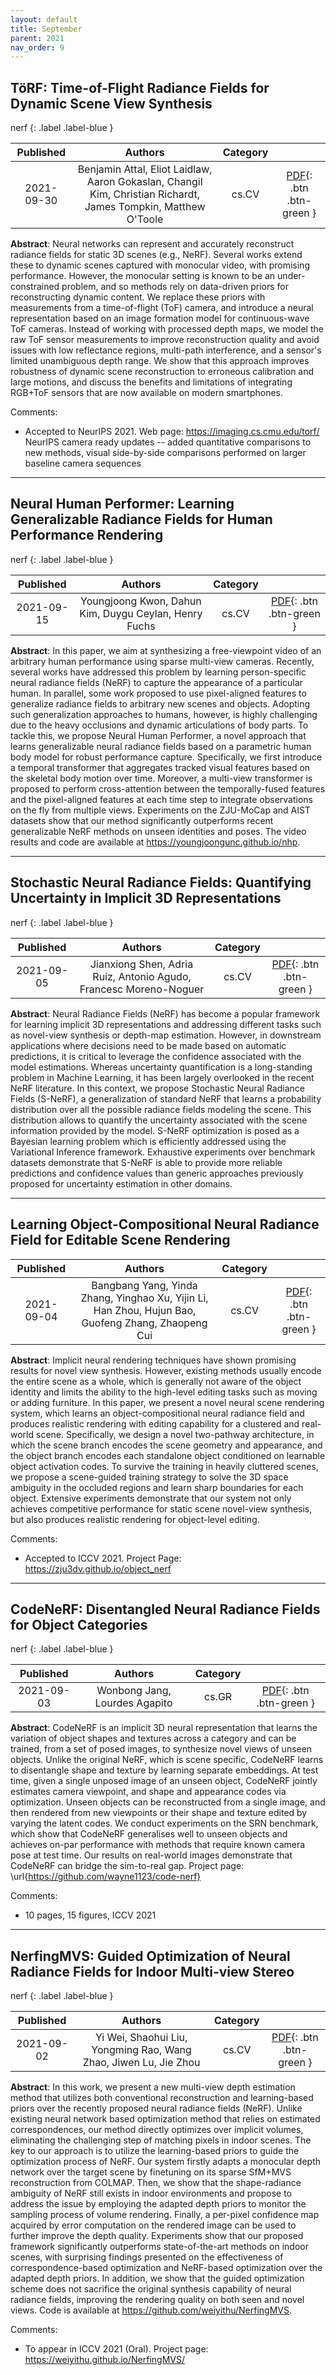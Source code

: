 ```yaml
---
layout: default
title: September
parent: 2021
nav_order: 9
---
```

<!---metadata--->

## TöRF: Time-of-Flight Radiance Fields for Dynamic Scene View Synthesis

nerf
{: .label .label-blue }

| Published | Authors | Category | |
|:---:|:---:|:---:|:---:|
| 2021-09-30 | Benjamin Attal, Eliot Laidlaw, Aaron Gokaslan, Changil Kim, Christian Richardt, James Tompkin, Matthew O'Toole | cs.CV | [PDF](http://arxiv.org/pdf/2109.15271v2){: .btn .btn-green } |

**Abstract**: Neural networks can represent and accurately reconstruct radiance fields for
static 3D scenes (e.g., NeRF). Several works extend these to dynamic scenes
captured with monocular video, with promising performance. However, the
monocular setting is known to be an under-constrained problem, and so methods
rely on data-driven priors for reconstructing dynamic content. We replace these
priors with measurements from a time-of-flight (ToF) camera, and introduce a
neural representation based on an image formation model for continuous-wave ToF
cameras. Instead of working with processed depth maps, we model the raw ToF
sensor measurements to improve reconstruction quality and avoid issues with low
reflectance regions, multi-path interference, and a sensor's limited
unambiguous depth range. We show that this approach improves robustness of
dynamic scene reconstruction to erroneous calibration and large motions, and
discuss the benefits and limitations of integrating RGB+ToF sensors that are
now available on modern smartphones.

Comments:
- Accepted to NeurIPS 2021. Web page: https://imaging.cs.cmu.edu/torf/
  NeurIPS camera ready updates -- added quantitative comparisons to new
  methods, visual side-by-side comparisons performed on larger baseline camera
  sequences

---

## Neural Human Performer: Learning Generalizable Radiance Fields for Human  Performance Rendering

nerf
{: .label .label-blue }

| Published | Authors | Category | |
|:---:|:---:|:---:|:---:|
| 2021-09-15 | Youngjoong Kwon, Dahun Kim, Duygu Ceylan, Henry Fuchs | cs.CV | [PDF](http://arxiv.org/pdf/2109.07448v1){: .btn .btn-green } |

**Abstract**: In this paper, we aim at synthesizing a free-viewpoint video of an arbitrary
human performance using sparse multi-view cameras. Recently, several works have
addressed this problem by learning person-specific neural radiance fields
(NeRF) to capture the appearance of a particular human. In parallel, some work
proposed to use pixel-aligned features to generalize radiance fields to
arbitrary new scenes and objects. Adopting such generalization approaches to
humans, however, is highly challenging due to the heavy occlusions and dynamic
articulations of body parts. To tackle this, we propose Neural Human Performer,
a novel approach that learns generalizable neural radiance fields based on a
parametric human body model for robust performance capture. Specifically, we
first introduce a temporal transformer that aggregates tracked visual features
based on the skeletal body motion over time. Moreover, a multi-view transformer
is proposed to perform cross-attention between the temporally-fused features
and the pixel-aligned features at each time step to integrate observations on
the fly from multiple views. Experiments on the ZJU-MoCap and AIST datasets
show that our method significantly outperforms recent generalizable NeRF
methods on unseen identities and poses. The video results and code are
available at https://youngjoongunc.github.io/nhp.

---

## Stochastic Neural Radiance Fields: Quantifying Uncertainty in Implicit  3D Representations

nerf
{: .label .label-blue }

| Published | Authors | Category | |
|:---:|:---:|:---:|:---:|
| 2021-09-05 | Jianxiong Shen, Adria Ruiz, Antonio Agudo, Francesc Moreno-Noguer | cs.CV | [PDF](http://arxiv.org/pdf/2109.02123v3){: .btn .btn-green } |

**Abstract**: Neural Radiance Fields (NeRF) has become a popular framework for learning
implicit 3D representations and addressing different tasks such as novel-view
synthesis or depth-map estimation. However, in downstream applications where
decisions need to be made based on automatic predictions, it is critical to
leverage the confidence associated with the model estimations. Whereas
uncertainty quantification is a long-standing problem in Machine Learning, it
has been largely overlooked in the recent NeRF literature. In this context, we
propose Stochastic Neural Radiance Fields (S-NeRF), a generalization of
standard NeRF that learns a probability distribution over all the possible
radiance fields modeling the scene. This distribution allows to quantify the
uncertainty associated with the scene information provided by the model. S-NeRF
optimization is posed as a Bayesian learning problem which is efficiently
addressed using the Variational Inference framework. Exhaustive experiments
over benchmark datasets demonstrate that S-NeRF is able to provide more
reliable predictions and confidence values than generic approaches previously
proposed for uncertainty estimation in other domains.

---

## Learning Object-Compositional Neural Radiance Field for Editable Scene  Rendering



| Published | Authors | Category | |
|:---:|:---:|:---:|:---:|
| 2021-09-04 | Bangbang Yang, Yinda Zhang, Yinghao Xu, Yijin Li, Han Zhou, Hujun Bao, Guofeng Zhang, Zhaopeng Cui | cs.CV | [PDF](http://arxiv.org/pdf/2109.01847v1){: .btn .btn-green } |

**Abstract**: Implicit neural rendering techniques have shown promising results for novel
view synthesis. However, existing methods usually encode the entire scene as a
whole, which is generally not aware of the object identity and limits the
ability to the high-level editing tasks such as moving or adding furniture. In
this paper, we present a novel neural scene rendering system, which learns an
object-compositional neural radiance field and produces realistic rendering
with editing capability for a clustered and real-world scene. Specifically, we
design a novel two-pathway architecture, in which the scene branch encodes the
scene geometry and appearance, and the object branch encodes each standalone
object conditioned on learnable object activation codes. To survive the
training in heavily cluttered scenes, we propose a scene-guided training
strategy to solve the 3D space ambiguity in the occluded regions and learn
sharp boundaries for each object. Extensive experiments demonstrate that our
system not only achieves competitive performance for static scene novel-view
synthesis, but also produces realistic rendering for object-level editing.

Comments:
- Accepted to ICCV 2021. Project Page:
  https://zju3dv.github.io/object_nerf

---

## CodeNeRF: Disentangled Neural Radiance Fields for Object Categories

nerf
{: .label .label-blue }

| Published | Authors | Category | |
|:---:|:---:|:---:|:---:|
| 2021-09-03 | Wonbong Jang, Lourdes Agapito | cs.GR | [PDF](http://arxiv.org/pdf/2109.01750v1){: .btn .btn-green } |

**Abstract**: CodeNeRF is an implicit 3D neural representation that learns the variation of
object shapes and textures across a category and can be trained, from a set of
posed images, to synthesize novel views of unseen objects. Unlike the original
NeRF, which is scene specific, CodeNeRF learns to disentangle shape and texture
by learning separate embeddings. At test time, given a single unposed image of
an unseen object, CodeNeRF jointly estimates camera viewpoint, and shape and
appearance codes via optimization. Unseen objects can be reconstructed from a
single image, and then rendered from new viewpoints or their shape and texture
edited by varying the latent codes. We conduct experiments on the SRN
benchmark, which show that CodeNeRF generalises well to unseen objects and
achieves on-par performance with methods that require known camera pose at test
time. Our results on real-world images demonstrate that CodeNeRF can bridge the
sim-to-real gap. Project page: \url{https://github.com/wayne1123/code-nerf}

Comments:
- 10 pages, 15 figures, ICCV 2021

---

## NerfingMVS: Guided Optimization of Neural Radiance Fields for Indoor  Multi-view Stereo

nerf
{: .label .label-blue }

| Published | Authors | Category | |
|:---:|:---:|:---:|:---:|
| 2021-09-02 | Yi Wei, Shaohui Liu, Yongming Rao, Wang Zhao, Jiwen Lu, Jie Zhou | cs.CV | [PDF](http://arxiv.org/pdf/2109.01129v3){: .btn .btn-green } |

**Abstract**: In this work, we present a new multi-view depth estimation method that
utilizes both conventional reconstruction and learning-based priors over the
recently proposed neural radiance fields (NeRF). Unlike existing neural network
based optimization method that relies on estimated correspondences, our method
directly optimizes over implicit volumes, eliminating the challenging step of
matching pixels in indoor scenes. The key to our approach is to utilize the
learning-based priors to guide the optimization process of NeRF. Our system
firstly adapts a monocular depth network over the target scene by finetuning on
its sparse SfM+MVS reconstruction from COLMAP. Then, we show that the
shape-radiance ambiguity of NeRF still exists in indoor environments and
propose to address the issue by employing the adapted depth priors to monitor
the sampling process of volume rendering. Finally, a per-pixel confidence map
acquired by error computation on the rendered image can be used to further
improve the depth quality. Experiments show that our proposed framework
significantly outperforms state-of-the-art methods on indoor scenes, with
surprising findings presented on the effectiveness of correspondence-based
optimization and NeRF-based optimization over the adapted depth priors. In
addition, we show that the guided optimization scheme does not sacrifice the
original synthesis capability of neural radiance fields, improving the
rendering quality on both seen and novel views. Code is available at
https://github.com/weiyithu/NerfingMVS.

Comments:
- To appear in ICCV 2021 (Oral). Project page:
  https://weiyithu.github.io/NerfingMVS/